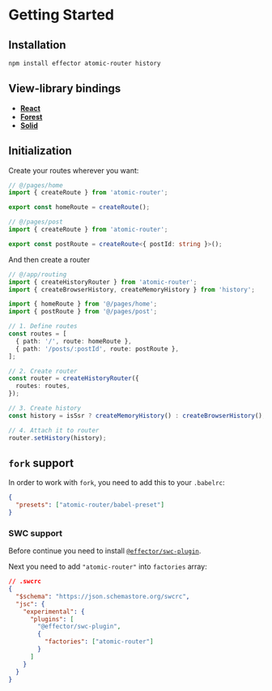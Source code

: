 # Getting Started

## Installation

```bash
npm install effector atomic-router history
```

## View-library bindings

- [**React**](https://github.com/kelin2025/atomic-router-react)
- [**Forest**](https://github.com/sergeysova/atomic-router-forest)
- [**Solid**](https://github.com/Drevoed/atomic-router-solid)

## Initialization

Create your routes wherever you want:

```ts
// @/pages/home
import { createRoute } from 'atomic-router';

export const homeRoute = createRoute();

// @/pages/post
import { createRoute } from 'atomic-router';

export const postRoute = createRoute<{ postId: string }>();
```

And then create a router

```ts
// @/app/routing
import { createHistoryRouter } from 'atomic-router';
import { createBrowserHistory, createMemoryHistory } from 'history';

import { homeRoute } from '@/pages/home';
import { postRoute } from '@/pages/post';

// 1. Define routes
const routes = [
  { path: '/', route: homeRoute },
  { path: '/posts/:postId', route: postRoute },
];

// 2. Create router
const router = createHistoryRouter({
  routes: routes,
});

// 3. Create history
const history = isSsr ? createMemoryHistory() : createBrowserHistory();

// 4. Attach it to router
router.setHistory(history);
```

## `fork` support

In order to work with `fork`, you need to add this to your `.babelrc`: 
```json
{
  "presets": ["atomic-router/babel-preset"]
}
```

### SWC support

Before continue you need to install [`@effector/swc-plugin`](https://github.com/effector/swc-plugin#installation).

Next you need to add `"atomic-router"` into `factories` array:

```json
// .swcrc
{
  "$schema": "https://json.schemastore.org/swcrc",
  "jsc": {
    "experimental": {
      "plugins": [
        "@effector/swc-plugin",
        {
          "factories": ["atomic-router"]
        }
      ]
    }
  }
}
```
